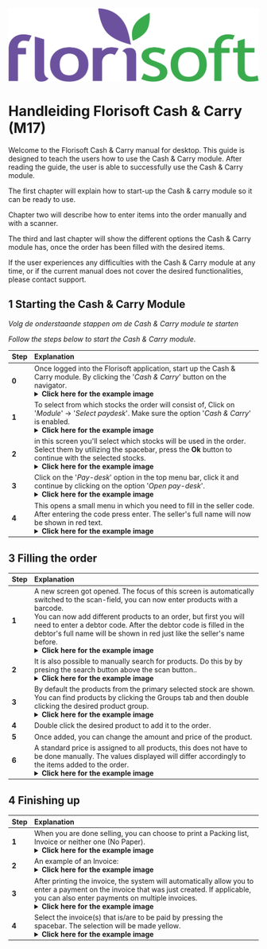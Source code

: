 ﻿<img src="../../fslogo.png">

# Handleiding Florisoft Cash & Carry (M17)

Welcome to the Florisoft Cash & Carry manual for desktop. This guide is designed to teach the users how to use the Cash & Carry module. After reading the guide, the user is able to successfully use the Cash & Carry module.

The first chapter will explain how to start-up the Cash & carry module so it can be ready to use.

Chapter two will describe how to enter items into the order manually and with a scanner.

The third and last chapter will show the different options the Cash & Carry module has, once the order has been filled with the desired items.

If the user experiences any difficulties with the Cash & Carry module at any time, or if the current manual does not cover the desired functionalities, please contact support.

## 1 Starting the Cash & Carry Module

*Volg de onderstaande stappen om de Cash & Carry module te starten*

*Follow the steps below to start the Cash & Carry module.*

|Step|Explanation|
|:--|:--|
|**0**|Once logged into the Florisoft application, start up the Cash & Carry module. By clicking the '*Cash & Carry*' button on the navigator.<details><summary><b>Click here for the example image</b></summary><img src=".Cash &amp; Carry Desktop Manual\media\image2.png"></details>|
|**1**|To select from which stocks the order will consist of, Click on '*Module*' → '*Select paydesk*'. Make sure the option '*Cash & Carry*' is enabled.<details><summary><b>Click here for the example image</b></summary><img src=".Cash &amp; Carry Desktop Manual\media\image3.png"></details>|
|**2**|in this screen you'll select which stocks will be used in the order. Select them by utilizing the spacebar, press the **Ok** button to continue with the selected stocks.<details><summary><b>Click here for the example image</b></summary><img src=".Cash &amp; Carry Desktop Manual\media\image3.png"></details> |
|**3**|Click on the '*Pay-desk*' option in the top menu bar, click it and continue by clicking on the option '*Open pay-desk*'.<details><summary><b>Click here for the example image</b></summary><img src=".Cash &amp; Carry Desktop Manual\media\image3.png"></details>|
|**4**|This opens a small menu in which you need to fill in the seller code. After entering the code press enter. The seller's full name will now be shown in red text. <details><summary><b>Click here for the example image</b></summary><img src=".Cash &amp; Carry Desktop Manual\media\image4.png"></details>|

## 3 Filling the order

|Step|Explanation|
|:--|:--|
|**1**|A new screen got opened. The focus of this screen is automatically switched to the scan-field, you can now enter products with a barcode.<br>You can now add different products to an order, but first you will need to enter a debtor code. After the debtor code is filled in the debtor's full name will be shown in red just like the seller's name before.<details><summary><b>Click here for the example image</b></summary><img src=".Cash &amp; Carry Desktop Manual\media\image5.png"></details>|
|**2**|It is also possible to manually search for products. Do this by by presing the search button above the scan button..<details><summary><b>Click here for the example image</b></summary><img src=".Cash &amp; Carry Desktop Manual\media\image6.png"></details>|
|**3**|By default the products from the primary selected stock are shown. You can find products by clicking the Groups tab and then double clicking the desired product group.<details><summary><b>Click here for the example image</b></summary><img src=".Cash &amp; Carry Desktop Manual\media\image6.png"></details>|
|**4**|Double click the desired product to add it to the order.| 
|**5**|Once added, you can change the amount and price of the product.|
|**6**|A standard price is assigned to all products, this does not have to be done manually. The values displayed will differ accordingly to the items added to the order.<details><summary><b>Click here for the example image</b></summary><img src=".Cash &amp; Carry Desktop Manual\media\image7.png"></details>|

## 4 Finishing up

|Step|Explanation|
|:--|:--|
|**1**|When you are done selling, you can choose to print a Packing list, Invoice or neither one (No Paper).<details><summary><b>Click here for the example image</b></summary><img src=".Cash &amp; Carry Desktop Manual\media\image8.png"></details>|
|**2**|An example of an Invoice:<details><summary><b>Click here for the example image</b></summary><img src=".Cash &amp; Carry Desktop Manual\media\image9.png"></details>|
|**3**|After printing the invoice, the system will automatically allow you to enter a payment on the invoice that was just created. If applicable, you can also enter payments on multiple invoices.<details><summary><b>Click here for the example image</b></summary><img src=".Cash &amp; Carry Desktop Manual\media\image10.png"></details>|
|**4**|Select the invoice(s) that is/are to be paid by pressing the spacebar. The selection will be made yellow.<details><summary><b>Click here for the example image</b></summary><img src=".Cash &amp; Carry Desktop Manual\media\image10.png"></details>|
